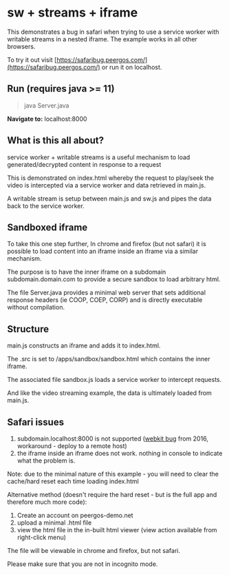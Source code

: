 # sw + streams + iframe

This demonstrates a bug in safari when trying to use a service worker with writable streams in a nested iframe. The example works in all other browsers. 

To try it out visit [https://safaribug.peergos.com/](https://safaribug.peergos.com/) or run it on localhost.

## Run (requires java >= 11)
> java Server.java

**Navigate to:** 
localhost:8000

## What is this all about?

service worker + writable streams is a useful mechanism to load generated/decrypted content in response to a request

This is demonstrated on index.html whereby the request to play/seek the video is intercepted via a service worker and data retrieved in main.js.

A writable stream is setup between main.js and sw.js and pipes the data back to the service worker. 


## Sandboxed iframe

To take this one step further, In chrome and firefox (but not safari) it is possible to load content into an iframe inside an iframe via a similar mechanism.

The purpose is to have the inner iframe on a subdomain subdomain.domain.com to provide a secure sandbox to load arbitrary html.

The file Server.java provides a minimal web server that sets additional response headers (ie COOP, COEP, CORP) and is directly executable without compilation.


## Structure

main.js constructs an iframe and adds it to index.html.

The .src is set to /apps/sandbox/sandbox.html which contains the inner iframe.

The associated file sandbox.js loads a service worker to intercept requests.

And like the video streaming example, the data is ultimately loaded from main.js.

## Safari issues

1. subdomain.localhost:8000 is not supported ([webkit bug](https://bugs.webkit.org/show_bug.cgi?id=160504) from 2016, workaround - deploy to a remote host)
2. the iframe inside an iframe does not work. nothing in console to indicate what the problem is.

Note: due to the minimal nature of this example - you will need to clear the cache/hard reset each time loading index.html


Alternative method (doesn't require the hard reset - but is the full app and therefore much more code):

1. Create an account on peergos-demo.net
2. upload a minimal .html file
3. view the html file in the in-built html viewer (view action available from right-click menu)

The file will be viewable in chrome and firefox, but not safari.

Please make sure that you are not in incognito mode.
